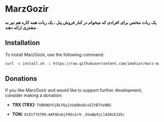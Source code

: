 # MarzGozir

**یک ربات مختص برای افرادی که میخوام در کنار فروش پنل ، یک ربات همه کاره هم نیز به مشتری ارائه دهند .**
## Installation

To install MarzGozir, use the following command:

```bash
curl -o install.sh -L https://raw.githubusercontent.com/imahiar/marz-maneger/main/install.sh && bash install.sh
```
## Donations
If you like MarzGozir and would like to support further development, consider making a donation:

- **TRX (TRX):** `TUB6NQYGjBLF6y2zUq9bo8isEZtB7Va9BG`

- **TON:** `8191776799:AAFQkabjF0OsSr9-_bVwWp9jLlAINiE2d5c`
